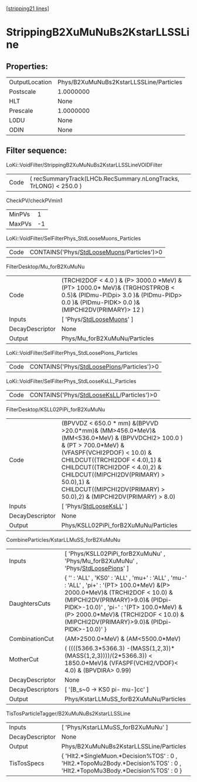 [[stripping21 lines]](./stripping21-index)

# StrippingB2XuMuNuBs2KstarLLSSLine

## Properties:

|                |                                         |
|----------------|-----------------------------------------|
| OutputLocation | Phys/B2XuMuNuBs2KstarLLSSLine/Particles |
| Postscale      | 1.0000000                               |
| HLT            | None                                    |
| Prescale       | 1.0000000                               |
| L0DU           | None                                    |
| ODIN           | None                                    |

## Filter sequence:

LoKi::VoidFilter/StrippingB2XuMuNuBs2KstarLLSSLineVOIDFilter

|      |                                                                   |
|------|-------------------------------------------------------------------|
| Code | ( recSummaryTrack(LHCb.RecSummary.nLongTracks, TrLONG) \< 250.0 ) |

CheckPV/checkPVmin1

|        |     |
|--------|-----|
| MinPVs | 1   |
| MaxPVs | -1  |

LoKi::VoidFilter/SelFilterPhys_StdLooseMuons_Particles

|      |                                                                                            |
|------|--------------------------------------------------------------------------------------------|
| Code | CONTAINS('Phys/[StdLooseMuons](./stripping21-commonparticles-stdloosemuons)/Particles')\>0 |

FilterDesktop/Mu_forB2XuMuNu

|                 |                                                                                                                                                                                  |
|-----------------|----------------------------------------------------------------------------------------------------------------------------------------------------------------------------------|
| Code            | (TRCHI2DOF \< 4.0 ) & (P\> 3000.0 \*MeV) & (PT\> 1000.0\* MeV)& (TRGHOSTPROB \< 0.5)& (PIDmu-PIDpi\> 3.0 )& (PIDmu-PIDp\> 0.0 )& (PIDmu-PIDK\> 0.0 )& (MIPCHI2DV(PRIMARY)\> 12 ) |
| Inputs          | [ 'Phys/[StdLooseMuons](./stripping21-commonparticles-stdloosemuons)' ]                                                                                                        |
| DecayDescriptor | None                                                                                                                                                                             |
| Output          | Phys/Mu_forB2XuMuNu/Particles                                                                                                                                                    |

LoKi::VoidFilter/SelFilterPhys_StdLoosePions_Particles

|      |                                                                                            |
|------|--------------------------------------------------------------------------------------------|
| Code | CONTAINS('Phys/[StdLoosePions](./stripping21-commonparticles-stdloosepions)/Particles')\>0 |

LoKi::VoidFilter/SelFilterPhys_StdLooseKsLL_Particles

|      |                                                                                          |
|------|------------------------------------------------------------------------------------------|
| Code | CONTAINS('Phys/[StdLooseKsLL](./stripping21-commonparticles-stdlooseksll)/Particles')\>0 |

FilterDesktop/KSLL02PiPi_forB2XuMuNu

|                 |                                                                                                                                                                                                                                                                                                                                                |
|-----------------|------------------------------------------------------------------------------------------------------------------------------------------------------------------------------------------------------------------------------------------------------------------------------------------------------------------------------------------------|
| Code            | (BPVVDZ \< 650.0 \* mm) &(BPVVD \>20.0\*mm)& (MM\>456.0\*MeV)&(MM\<536.0\*MeV) & (BPVVDCHI2\> 100.0 ) & (PT \> 700.0\*MeV) & (VFASPF(VCHI2PDOF) \< 10.0) & CHILDCUT((TRCHI2DOF \< 4.0),1) & CHILDCUT((TRCHI2DOF \< 4.0),2) & CHILDCUT((MIPCHI2DV(PRIMARY) \> 50.0),1) & CHILDCUT((MIPCHI2DV(PRIMARY) \> 50.0),2) & (MIPCHI2DV(PRIMARY) \> 8.0) |
| Inputs          | [ 'Phys/[StdLooseKsLL](./stripping21-commonparticles-stdlooseksll)' ]                                                                                                                                                                                                                                                                        |
| DecayDescriptor | None                                                                                                                                                                                                                                                                                                                                           |
| Output          | Phys/KSLL02PiPi_forB2XuMuNu/Particles                                                                                                                                                                                                                                                                                                          |

CombineParticles/KstarLLMuSS_forB2XuMuNu

|                  |                                                                                                                                                                                                                                                                                                              |
|------------------|--------------------------------------------------------------------------------------------------------------------------------------------------------------------------------------------------------------------------------------------------------------------------------------------------------------|
| Inputs           | [ 'Phys/KSLL02PiPi_forB2XuMuNu' , 'Phys/Mu_forB2XuMuNu' , 'Phys/[StdLoosePions](./stripping21-commonparticles-stdloosepions)' ]                                                                                                                                                                            |
| DaughtersCuts    | { '' : 'ALL' , 'KS0' : 'ALL' , 'mu+' : 'ALL' , 'mu-' : 'ALL' , 'pi+' : '(PT\> 100.0\*MeV) &(P\> 2000.0\*MeV)& (TRCHI2DOF \< 10.0) & (MIPCHI2DV(PRIMARY)\>9.0)& (PIDpi-PIDK\>-10.0)' , 'pi-' : '(PT\> 100.0\*MeV) &(P\> 2000.0\*MeV)& (TRCHI2DOF \< 10.0) & (MIPCHI2DV(PRIMARY)\>9.0)& (PIDpi-PIDK\>-10.0)' } |
| CombinationCut   | (AM\>2500.0\*MeV) & (AM\<5500.0\*MeV)                                                                                                                                                                                                                                                                        |
| MotherCut        | ( ((((5366.3\*5366.3) -(MASS(1,2,3))\*(MASS(1,2,3))))/(2\*5366.3)) \< 1850.0\*MeV)& (VFASPF(VCHI2/VDOF)\< 4.0) & (BPVDIRA\> 0.99)                                                                                                                                                                            |
| DecayDescriptor  | None                                                                                                                                                                                                                                                                                                         |
| DecayDescriptors | [ '[B_s~0 -\> KS0 pi- mu-]cc' ]                                                                                                                                                                                                                                                                          |
| Output           | Phys/KstarLLMuSS_forB2XuMuNu/Particles                                                                                                                                                                                                                                                                       |

TisTosParticleTagger/B2XuMuNuBs2KstarLLSSLine

|                 |                                                                                                                                |
|-----------------|--------------------------------------------------------------------------------------------------------------------------------|
| Inputs          | [ 'Phys/KstarLLMuSS_forB2XuMuNu' ]                                                                                           |
| DecayDescriptor | None                                                                                                                           |
| Output          | Phys/B2XuMuNuBs2KstarLLSSLine/Particles                                                                                        |
| TisTosSpecs     | { 'Hlt2.\*SingleMuon.\*Decision%TOS' : 0 , 'Hlt2.\*TopoMu2Body.\*Decision%TOS' : 0 , 'Hlt2.\*TopoMu3Body.\*Decision%TOS' : 0 } |
